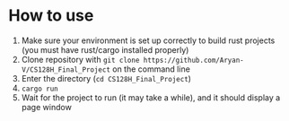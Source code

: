 # How to use
1. Make sure your environment is set up correctly to build rust projects (you must have rust/cargo installed properly)
2. Clone repository with `git clone https://github.com/Aryan-V/CS128H_Final_Project` on the command line
3. Enter the directory (`cd CS128H_Final_Project`)
4. `cargo run`
5. Wait for the project to run (it may take a while), and it should display a page window
